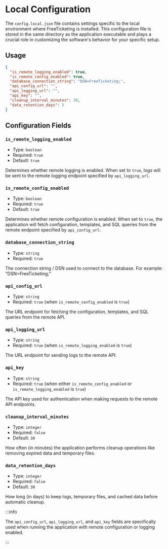 # Local Configuration

The `config.local.json` file contains settings specific to the local environment where FreeTicketing is installed. This configuration file is stored in the same directory as the application executable and plays a crucial role in customizing the software's behavior for your specific setup.

## Usage

```json
{
  "is_remote_logging_enabled": true,
  "is_remote_config_enabled": true,
  "database_connection_string": "DSN=FreeTicketing;",
  "api_config_url": "",
  "api_logging_url": "",
  "api_key": "",
  "cleanup_interval_minutes": 30,
  "data_retention_days": 5
}
```

## Configuration Fields

### `is_remote_logging_enabled`

- Type: `boolean`
- Required: `true`
- Default: `true`

Determines whether remote logging is enabled. When set to `true`, logs will be sent to the remote logging endpoint specified by `api_logging_url`.

### `is_remote_config_enabled`

- Type: `boolean`
- Required: `true`
- Default: `true`

Determines whether remote configuration is enabled. When set to `true`, the application will fetch configuration, templates, and SQL queries from the remote endpoint specified by `api_config_url`.

### `database_connection_string`

- Type: `string`
- Required: `true`

The connection string / DSN used to connect to the database. For example: "DSN=FreeTicketing;"

### `api_config_url`

- Type: `string`
- Required: `true` (when `is_remote_config_enabled` is `true`)

The URL endpoint for fetching the configuration, templates, and SQL queries from the remote API.

### `api_logging_url`

- Type: `string`
- Required: `true` (when `is_remote_logging_enabled` is `true`)

The URL endpoint for sending logs to the remote API.

### `api_key`

- Type: `string`
- Required: `true` (when either `is_remote_config_enabled` or `is_remote_logging_enabled` is `true`)

The API key used for authentication when making requests to the remote API endpoints.

### `cleanup_interval_minutes`

- Type: `integer`
- Required: `false`
- Default: `30`

How often (in minutes) the application performs cleanup operations like removing expired data and temporary files.

### `data_retention_days`

- Type: `integer`
- Required: `false`
- Default: `30`

How long (in days) to keep logs, temporary files, and cached data before automatic cleanup.

:::info

The `api_config_url`, `api_logging_url`, and `api_key` fields are specifically used when running the application with remote configuration or logging enabled.

:::
